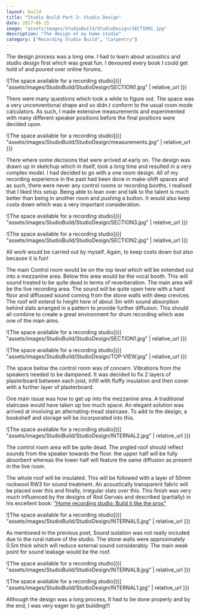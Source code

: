 ```yaml
---
layout: build
title: "Studio Build Part 2: Studio Design"
date: 2017-06-15
image: "assets/images/StudioBuild/StudioDesign/SECTION1.jpg" 
description: "The design of my home studio"
category: ["Recording Studio Build", "Carpentry"]
---
```

The design process was a long one. I had to learn about acoustics and studio design first which was great fun. I devoured every book I could get hold of and poured over online forums. 

![The space available for a recording studio]({{ "assets/images/StudioBuild/StudioDesign/SECTION1.jpg" | relative_url }})

There were many questions which took a while to figure out. The space was a very unconventional shape and so didn.t conform to the usual room mode calculators. As such, I made extensive measurements and experimented with many different speaker positions before the final positions were decided upon.

![The space available for a recording studio]({{ "assets/images/StudioBuild/StudioDesign/measurements.jpg" | relative_url }})

There where some decisions that were arrived at early on. The design was drawn up in sketchup which in itself, took a long time and resulted in a very complex model. I had decided to go with a one room design. All of my recording experience in the past had been done in make-shift spaces and as such, there were never any control rooms or recording booths. I realised that I liked this setup. Being able to lean over and talk to the talent is much better than being in another room and pushing a button. It would also keep costs down which was a very important consideration.

![The space available for a recording studio]({{ "assets/images/StudioBuild/StudioDesign/SECTION3.jpg" | relative_url }})

![The space available for a recording studio]({{ "assets/images/StudioBuild/StudioDesign/SECTION2.jpg" | relative_url }})

All work would be carried out by myself. Again, to keep costs down but also because it is fun!

The main Control room would be on the top level which will be extended out into a mezzanine area. Below this area would be the vocal booth. This will sound treated to be quite dead in terms of reverberation. The main area will be the live recording area. The sound will be quite open here with a hard floor and diffussed sound coming from the stone walls with deep crevices. The roof will extend to height here of about 3m with sound absorption behind slats arranged in a pattern to provide further diffusion. This should all combine to create a great environment for drum recording which was one of the main aims.

![The space available for a recording studio]({{ "assets/images/StudioBuild/StudioDesign/SECTION1.jpg" | relative_url }})

![The space available for a recording studio]({{ "assets/images/StudioBuild/StudioDesign/TOP-VIEW.jpg" | relative_url }})

The space below the control room was of concern. Vibrations from the speakers needed to be dampened. It was decided to fix 2 layers of plasterboard between each joist, infill with fluffy insulation and then cover with a further layer of plasterboard.

One main issue was how to get up into the mezzanine area. A traditional staircase would have taken up too much space. An elegant solution was arrived at involving an alternating-tread staircase. To add to the design, a bookshelf and storage will be incorporated into this.

![The space available for a recording studio]({{ "assets/images/StudioBuild/StudioDesign/INTERNAL2.jpg" | relative_url }})

The control room area will be quite dead. The angled roof should reflect sounds from the speaker towards the floor. the upper half will be fully absorbent whereas the lower half will feature the same diffusion as present in the live room.

The whole roof will be insulated. This will be followed with a layer of 50mm rockwool RW3 for sound treatment. An acoustically transparent fabric will be placed over this and finally, irregular slats over this. This finish was very much influenced by the designs of Rod Gervais and described (partially) in his excellent book: ["Home recording studio: Build it like the pros"](https://www.amazon.co.uk/Home-Recording-Studio-Build-Like/dp/1598630342)

![The space available for a recording studio]({{ "assets/images/StudioBuild/StudioDesign/INTERNAL5.jpg" | relative_url }})

As mentioned in the previous post, Sound isolation was not really included due to the rural nature of the studio. The stone walls were approximately 0.5m thick which will reduce external sound considerably. The main weak point for sound leakage would be the roof.

![The space available for a recording studio]({{ "assets/images/StudioBuild/StudioDesign/INTERNAL8.jpg" | relative_url }})

![The space available for a recording studio]({{ "assets/images/StudioBuild/StudioDesign/INTERNAL1.jpg" | relative_url }})

Although the design was a long process, It had to be done properly and by the end, I was very eager to get building!!!



